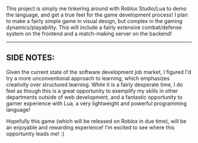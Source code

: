 This project is simply me tinkering around with Roblox Studio/Lua to demo the language, and get a true feel for the game development process! I plan to make a fairly simple game in visual design, but complex in the gaming dynamics/playability. This will include a fairly extensive combat/defense system on the frontend and a match-making server on the backend!

---------------------------------------------------------------------------------------------------------------------------------------

SIDE NOTES:
-
Given the current state of the software development job market, I figured I'd try a more unconventional approach to learning, which emphasizes creativity over structured learning. While it is a fairly desperate time, I do feel as though this is a great opportunity to exemplify my skills in other departments outside of web development, and a fantastic opportunity to garner experience with Lua, a very lightweight and powerful programming language!

Hopefully this game (which will be released on Roblox in due time), will be an enjoyable and rewarding experience! I'm excited to see where this opportunity leads me! :)
